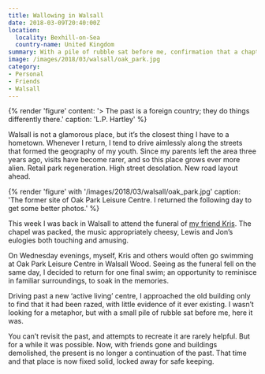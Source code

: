 ```yaml
---
title: Wallowing in Walsall
date: 2018-03-09T20:40:00Z
location:
  locality: Bexhill-on-Sea
  country-name: United Kingdom
summary: With a pile of rubble sat before me, confirmation that a chapter of my life has reached its conclusion.
image: /images/2018/03/walsall/oak_park.jpg
category:
- Personal
- Friends
- Walsall
---
```

{% render 'figure'
  content: '> The past is a foreign country; they do things differently there.'
  caption: 'L.P. Hartley'
%}

Walsall is not a glamorous place, but it’s the closest thing I have to a hometown. Whenever I return, I tend to drive aimlessly along the streets that formed the geography of my youth. Since my parents left the area three years ago, visits have become rarer, and so this place grows ever more alien. Retail park regeneration. High street desolation. New road layout ahead.

{% render 'figure' with '/images/2018/03/walsall/oak_park.jpg'
  caption: 'The former site of Oak Park Leisure Centre. I returned the following day to get some better photos.'
%}

This week I was back in Walsall to attend the funeral of [my friend Kris][1]. The chapel was packed, the music appropriately cheesy, Lewis and Jon’s eulogies both touching and amusing.

On Wednesday evenings, myself, Kris and others would often go swimming at Oak Park Leisure Centre in Walsall Wood. Seeing as the funeral fell on the same day, I decided to return for one final swim; an opportunity to reminisce in familiar surroundings, to soak in the memories.

Driving past a new ‘active living’ centre, I approached the old building only to find that it had been razed, with little evidence of it ever existing. I wasn’t looking for a metaphor, but with a small pile of rubble sat before me, here it was.

You can’t revisit the past, and attempts to recreate it are rarely helpful. But for a while it was possible. Now, with friends gone and buildings demolished, the present is no longer a continuation of the past. That time and that place is now fixed solid, locked away for safe keeping.

[1]: /2018/02/kris_benbow
